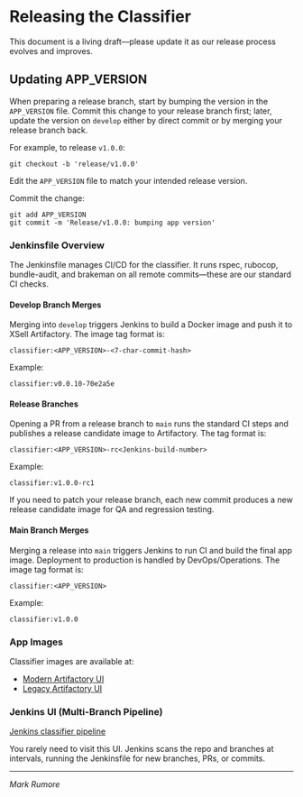# Releasing the Classifier

This document is a living draft—please update it as our release process evolves and improves.

## Updating APP_VERSION

When preparing a release branch, start by bumping the version in the `APP_VERSION` file. Commit this change to your release branch first; later, update the version on `develop` either by direct commit or by merging your release branch back.

For example, to release `v1.0.0`:

```shell
git checkout -b 'release/v1.0.0'
```

Edit the `APP_VERSION` file to match your intended release version.

Commit the change:

```shell
git add APP_VERSION
git commit -m 'Release/v1.0.0: bumping app version'
```

### Jenkinsfile Overview

The Jenkinsfile manages CI/CD for the classifier. It runs rspec, rubocop, bundle-audit, and brakeman on all remote commits—these are our standard CI checks.

#### Develop Branch Merges

Merging into `develop` triggers Jenkins to build a Docker image and push it to XSell Artifactory. The image tag format is:

`classifier:<APP_VERSION>-<7-char-commit-hash>`

Example:

```text
classifier:v0.0.10-70e2a5e
```

#### Release Branches

Opening a PR from a release branch to `main` runs the standard CI steps and publishes a release candidate image to Artifactory. The tag format is:

`classifier:<APP_VERSION>-rc<Jenkins-build-number>`

Example:

```text
classifier:v1.0.0-rc1
```

If you need to patch your release branch, each new commit produces a new release candidate image for QA and regression testing.

#### Main Branch Merges

Merging a release into `main` triggers Jenkins to run CI and build the final app image. Deployment to production is handled by DevOps/Operations. The image tag format is:

`classifier:<APP_VERSION>`

Example:

```text
classifier:v1.0.0
```

### App Images

Classifier images are available at:

- [Modern Artifactory UI](https://xsell.jfrog.io/ui/repos/tree/General/xsell-app-images/classifier)
- [Legacy Artifactory UI](https://xsell.jfrog.io/ui/native/xsell-app-images/classifier/)

### Jenkins UI (Multi-Branch Pipeline)

[Jenkins classifier pipeline](https://jenkins.devops.xsell.io/job/Engineering/job/classifier/)

You rarely need to visit this UI. Jenkins scans the repo and branches at intervals, running the Jenkinsfile for new branches, PRs, or commits.

---

_Mark Rumore_

